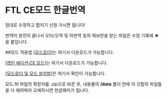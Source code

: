 # FTL CE모드 한글번역
맘대로 수정하고 합치기 신청 거시면 됩니다!

번역이 완전히 끝나서 오타/오역 및 미번역 등의 제보만을 받는 파일은 수정 기록에 ★을 붙입니다.

##모드 적용법
[[모드로더]](https://www.subsetgames.com/forum/viewtopic.php?t=17102)는 여기서 다운로드가 가능합니다.

[[캡틴 에디션:CE 모드]](https://www.subsetgames.com/forum/viewtopic.php?f=11&t=15663)는 여기서 다운로드가 가능합니다.

[[모드로더 및 모드 설치법]](https://subsetgames.com/ftl_mods.html)은 여기서 확인이 가능합니다.

모드.ftl 파일의 확장자를 .zip으로 바꾼 후, 내용물의 **/data** 폴더 안에 이 깃헙의 파일들을 다 때려박아 교체하시면 한글패치가 됩니다.
